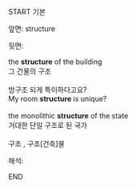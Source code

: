 START
기본

앞면:
structure


뒷면:
<div>the <b>structure</b> of the building </div><div>그 건물의 구조</div><div><br></div><div><div><div><span>방구조 되게 특이하다고요?</span></div></div><div><div><span>My room <strong>structure</strong> is unique?</span></div></div></div><div><br></div><div><div>the monolithic <strong>structure</strong> of the state </div><div><div>거대한 단일 구조로 된 국가</div></div></div><div><br></div><div>구조 , 구조[건축]물</div>


해석:
<!--ID: 1746614454788-->
END